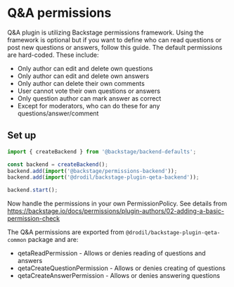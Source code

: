 # Q&A permissions

Q&A plugin is utilizing Backstage permissions framework. Using the framework is optional
but if you want to define who can read questions or post new questions or answers, follow this guide.
The default permissions are hard-coded. These include:

- Only author can edit and delete own questions
- Only author can edit and delete own answers
- Only author can delete their own comments
- User cannot vote their own questions or answers
- Only question author can mark answer as correct
- Except for moderators, who can do these for any questions/answer/comment

## Set up

```ts
import { createBackend } from '@backstage/backend-defaults';

const backend = createBackend();
backend.add(import('@backstage/permissions-backend'));
backend.add(import('@drodil/backstage-plugin-qeta-backend'));

backend.start();
```

Now handle the permissions in your own PermissionPolicy. See details from
https://backstage.io/docs/permissions/plugin-authors/02-adding-a-basic-permission-check

The Q&A permissions are exported from `@drodil/backstage-plugin-qeta-common` package and are:

- qetaReadPermission - Allows or denies reading of questions and answers
- qetaCreateQuestionPermission - Allows or denies creating of questions
- qetaCreateAnswerPermission - Allows or denies answering questions
